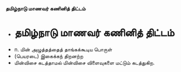 **தமிழ்நாடு மாணவர் கணினித் திட்டம்**
- # தமிழ்நாடு மாணவர் கணினித் திட்டம்
- n. மின் அழுத்தத்தைத் தாங்கக்கூடிய பொருள்
- (பெயரடை) இகைக்கந் திறனற்ற
- மின்விசை கடத்தாமல் மின்விசை விளைவுகளை மட்டும் கடத்துகிற.

